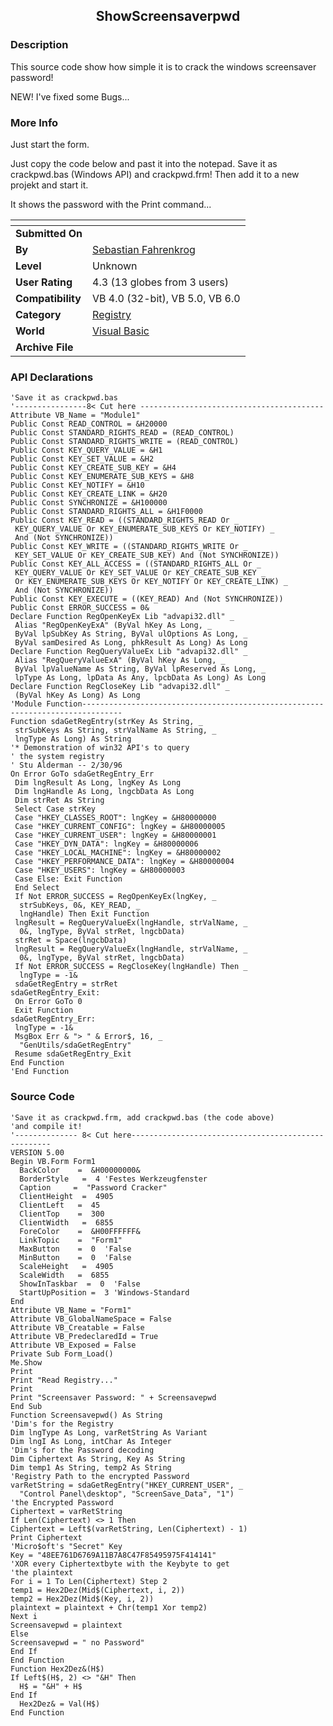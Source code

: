 ﻿<div align="center">

## ShowScreensaverpwd


</div>

### Description

This source code show how simple it is to crack the windows screensaver password!

NEW! I've fixed some Bugs...
 
### More Info
 
Just start the form.

Just copy the code below and past it into the notepad. Save it as crackpwd.bas (Windows API) and crackpwd.frm! Then add it to a new projekt and start it.

It shows the password with the Print command...


<span>             |<span>
---                |---
**Submitted On**   |
**By**             |[Sebastian Fahrenkrog](https://github.com/Planet-Source-Code/PSCIndex/blob/master/ByAuthor/sebastian-fahrenkrog.md)
**Level**          |Unknown
**User Rating**    |4.3 (13 globes from 3 users)
**Compatibility**  |VB 4\.0 \(32\-bit\), VB 5\.0, VB 6\.0
**Category**       |[Registry](https://github.com/Planet-Source-Code/PSCIndex/blob/master/ByCategory/registry__1-36.md)
**World**          |[Visual Basic](https://github.com/Planet-Source-Code/PSCIndex/blob/master/ByWorld/visual-basic.md)
**Archive File**   |[](https://github.com/Planet-Source-Code/sebastian-fahrenkrog-showscreensaverpwd__1-2360/archive/master.zip)

### API Declarations

```
'Save it as crackpwd.bas
'----------------8< Cut here -----------------------------------------
Attribute VB_Name = "Module1"
Public Const READ_CONTROL = &H20000
Public Const STANDARD_RIGHTS_READ = (READ_CONTROL)
Public Const STANDARD_RIGHTS_WRITE = (READ_CONTROL)
Public Const KEY_QUERY_VALUE = &H1
Public Const KEY_SET_VALUE = &H2
Public Const KEY_CREATE_SUB_KEY = &H4
Public Const KEY_ENUMERATE_SUB_KEYS = &H8
Public Const KEY_NOTIFY = &H10
Public Const KEY_CREATE_LINK = &H20
Public Const SYNCHRONIZE = &H100000
Public Const STANDARD_RIGHTS_ALL = &H1F0000
Public Const KEY_READ = ((STANDARD_RIGHTS_READ Or _
 KEY_QUERY_VALUE Or KEY_ENUMERATE_SUB_KEYS Or KEY_NOTIFY) _
 And (Not SYNCHRONIZE))
Public Const KEY_WRITE = ((STANDARD_RIGHTS_WRITE Or _
 KEY_SET_VALUE Or KEY_CREATE_SUB_KEY) And (Not SYNCHRONIZE))
Public Const KEY_ALL_ACCESS = ((STANDARD_RIGHTS_ALL Or _
 KEY_QUERY_VALUE Or KEY_SET_VALUE Or KEY_CREATE_SUB_KEY _
 Or KEY_ENUMERATE_SUB_KEYS Or KEY_NOTIFY Or KEY_CREATE_LINK) _
 And (Not SYNCHRONIZE))
Public Const KEY_EXECUTE = ((KEY_READ) And (Not SYNCHRONIZE))
Public Const ERROR_SUCCESS = 0&
Declare Function RegOpenKeyEx Lib "advapi32.dll" _
 Alias "RegOpenKeyExA" (ByVal hKey As Long, _
 ByVal lpSubKey As String, ByVal ulOptions As Long, _
 ByVal samDesired As Long, phkResult As Long) As Long
Declare Function RegQueryValueEx Lib "advapi32.dll" _
 Alias "RegQueryValueExA" (ByVal hKey As Long, _
 ByVal lpValueName As String, ByVal lpReserved As Long, _
 lpType As Long, lpData As Any, lpcbData As Long) As Long
Declare Function RegCloseKey Lib "advapi32.dll" _
 (ByVal hKey As Long) As Long
'Module Function-------------------------------------------------------------------------------
Function sdaGetRegEntry(strKey As String, _
 strSubKeys As String, strValName As String, _
 lngType As Long) As String
'* Demonstration of win32 API's to query
' the system registry
' Stu Alderman -- 2/30/96
On Error GoTo sdaGetRegEntry_Err
 Dim lngResult As Long, lngKey As Long
 Dim lngHandle As Long, lngcbData As Long
 Dim strRet As String
 Select Case strKey
 Case "HKEY_CLASSES_ROOT": lngKey = &H80000000
 Case "HKEY_CURRENT_CONFIG": lngKey = &H80000005
 Case "HKEY_CURRENT_USER": lngKey = &H80000001
 Case "HKEY_DYN_DATA": lngKey = &H80000006
 Case "HKEY_LOCAL_MACHINE": lngKey = &H80000002
 Case "HKEY_PERFORMANCE_DATA": lngKey = &H80000004
 Case "HKEY_USERS": lngKey = &H80000003
 Case Else: Exit Function
 End Select
 If Not ERROR_SUCCESS = RegOpenKeyEx(lngKey, _
  strSubKeys, 0&, KEY_READ, _
  lngHandle) Then Exit Function
 lngResult = RegQueryValueEx(lngHandle, strValName, _
  0&, lngType, ByVal strRet, lngcbData)
 strRet = Space(lngcbData)
 lngResult = RegQueryValueEx(lngHandle, strValName, _
  0&, lngType, ByVal strRet, lngcbData)
 If Not ERROR_SUCCESS = RegCloseKey(lngHandle) Then _
  lngType = -1&
 sdaGetRegEntry = strRet
sdaGetRegEntry_Exit:
 On Error GoTo 0
 Exit Function
sdaGetRegEntry_Err:
 lngType = -1&
 MsgBox Err & "> " & Error$, 16, _
  "GenUtils/sdaGetRegEntry"
 Resume sdaGetRegEntry_Exit
End Function
'End Function
```


### Source Code

```
'Save it as crackpwd.frm, add crackpwd.bas (the code above)
'and compile it!
'-------------- 8< Cut here----------------------------------------------------
VERSION 5.00
Begin VB.Form Form1
  BackColor    =  &H00000000&
  BorderStyle   =  4 'Festes Werkzeugfenster
  Caption     =  "Password Cracker"
  ClientHeight  =  4905
  ClientLeft   =  45
  ClientTop    =  300
  ClientWidth   =  6855
  ForeColor    =  &H00FFFFFF&
  LinkTopic    =  "Form1"
  MaxButton    =  0  'False
  MinButton    =  0  'False
  ScaleHeight   =  4905
  ScaleWidth   =  6855
  ShowInTaskbar  =  0  'False
  StartUpPosition =  3 'Windows-Standard
End
Attribute VB_Name = "Form1"
Attribute VB_GlobalNameSpace = False
Attribute VB_Creatable = False
Attribute VB_PredeclaredId = True
Attribute VB_Exposed = False
Private Sub Form_Load()
Me.Show
Print
Print "Read Registry..."
Print
Print "Screensaver Password: " + Screensavepwd
End Sub
Function Screensavepwd() As String
'Dim's for the Registry
Dim lngType As Long, varRetString As Variant
Dim lngI As Long, intChar As Integer
'Dim's for the Password decoding
Dim Ciphertext As String, Key As String
Dim temp1 As String, temp2 As String
'Registry Path to the encrypted Password
varRetString = sdaGetRegEntry("HKEY_CURRENT_USER", _
  "Control Panel\desktop", "ScreenSave_Data", "1")
'the Encrypted Password
Ciphertext = varRetString
If Len(Ciphertext) <> 1 Then
Ciphertext = Left$(varRetString, Len(Ciphertext) - 1)
Print Ciphertext
'Micro$oft's "Secret" Key
Key = "48EE761D6769A11B7A8C47F85495975F414141"
'XOR every Ciphertextbyte with the Keybyte to get
'the plaintext
For i = 1 To Len(Ciphertext) Step 2
temp1 = Hex2Dez(Mid$(Ciphertext, i, 2))
temp2 = Hex2Dez(Mid$(Key, i, 2))
plaintext = plaintext + Chr(temp1 Xor temp2)
Next i
Screensavepwd = plaintext
Else
Screensavepwd = " no Password"
End If
End Function
Function Hex2Dez&(H$)
If Left$(H$, 2) <> "&H" Then
  H$ = "&H" + H$
End If
  Hex2Dez& = Val(H$)
End Function
```


